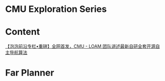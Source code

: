 # CMU Exploration Series

# Content
[【泡泡前沿专栏•重磅】全网首发，CMU - LOAM 团队讲述最新自研全套开源自主导航算法](
https://mp.weixin.qq.com/mp/appmsgalbum?__biz=MzI5MTM1MTQwMw==&action=getalbum&album_id=1954649120803995651&scene=173&from_msgid=2247525080&from_itemidx=1&count=3&nolastread=1#wechat_redirect)

# Far Planner